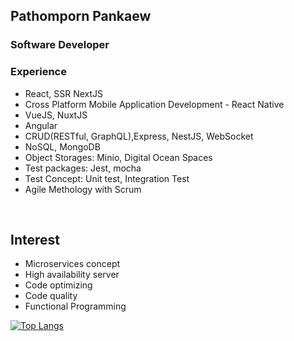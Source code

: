 ## Pathomporn Pankaew
### Software Developer

### Experience

- React, SSR NextJS
- Cross Platform Mobile Application Development - React Native 
- VueJS, NuxtJS
- Angular
- CRUD(RESTful, GraphQL),Express, NestJS, WebSocket
- NoSQL, MongoDB
- Object Storages: Minio, Digital Ocean Spaces
- Test packages: Jest, mocha
- Test Concept: Unit test, Integration Test
- Agile Methology with Scrum

<br />

## Interest 
* Microservices concept
* High availability server
* Code optimizing 
* Code quality
* Functional Programming
 
[![Top Langs](https://github-readme-stats.vercel.app/api/top-langs/?username=job25721&layout=compact)](https://github.com/job25721)

